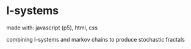 # l-systems

made with: javascript (p5), html, css

combining l-systems and markov chains to produce stochastic fractals
